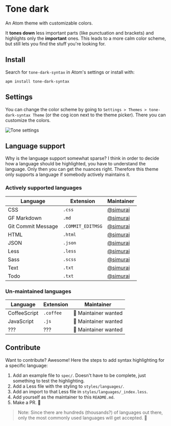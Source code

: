# Tone dark

An Atom theme with customizable colors.

It __tones down__ less important parts (like punctuation and brackets) and highlights only the __important__ ones. This leads to a more calm color scheme, but still lets you find the stuff you're looking for.


## Install

Search for `tone-dark-syntax` in Atom's settings or install with:

```
apm install tone-dark-syntax
```


## Settings

You can change the color scheme by going to `Settings > Themes > tone-dark-syntax Theme` (or the cog icon next to the theme picker). There you can customize the colors.

![Tone settings](https://cloud.githubusercontent.com/assets/378023/26289237/307eb036-3ed9-11e7-9b53-f6aae56a7fac.png)


## Language support

Why is the language support somewhat sparse? I think in order to decide how a language should be highlighted, you have to understand the language. Only then you can get the nuances right. Therefore this theme only supports a language if somebody actively maintains it.

### Actively supported languages

Language | Extension | Maintainer
--- | --- | ---
CSS | `.css` | [@simurai](https://github.com/simurai)
GF Markdown | `.md` | [@simurai](https://github.com/simurai)
Git Commit Message | `.COMMIT_EDITMSG` | [@simurai](https://github.com/simurai)
HTML | `.html` | [@simurai](https://github.com/simurai)
JSON | `.json` | [@simurai](https://github.com/simurai)
Less | `.less` | [@simurai](https://github.com/simurai)
Sass | `.scss` | [@simurai](https://github.com/simurai)
Text | `.txt` | [@simurai](https://github.com/simurai)
Todo | `.txt` | [@simurai](https://github.com/simurai)

### Un-maintained languages

Language | Extension | Maintainer
--- | --- | ---
CoffeeScript | `.coffee` | :wave: Maintainer wanted
JavaScript | `.js` | :wave: Maintainer wanted
??? | ??? | :wave: Maintainer wanted


## Contribute

Want to contribute? Awesome! Here the steps to add syntax highlighting for a specific language:

1. Add an example file to `spec/`. Doesn't have to be complete, just something to test the highlighting.
2. Add a Less file with the styling to `styles/languages/`.
3. Add an import to that Less file in `styles/languages/_index.less`.
4. Add yourself as the maintainer to this `README.md`.
5. Make a PR. :tada:

> Note: Since there are hundreds (thousands?) of languages out there, only the most commonly used languages will get accepted. :bow:
